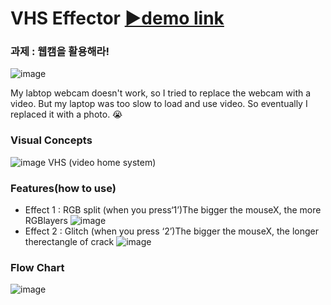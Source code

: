 # VHS Effector [▶demo link](https://editor.p5js.org/SimEunSeo/full/b5fzesf2B)
### 과제 : 웹캠을 활용해라!
![image](https://user-images.githubusercontent.com/55528304/221542533-8dff898f-61da-427d-9f4d-ebff4cd632e0.png)

My labtop webcam doesn't work, so I tried to replace the webcam with a video.
But my laptop was too slow to load and use video. So eventually I replaced it with a photo. 😭

### Visual Concepts
![image](https://user-images.githubusercontent.com/55528304/221542895-3d1e7ded-4173-41af-b29a-d27a128d3525.png)
VHS (video home system)

### Features(how to use)
- Effect 1 : RGB split (when you press‘1’)The bigger the mouseX, the more RGBlayers 
![image](https://user-images.githubusercontent.com/55528304/221543144-7a396fd5-1cfb-41ce-85f3-10228888ac7f.png)
- Effect 2 : Glitch (when you press ‘2’)The bigger the mouseX, the longer therectangle of crack
![image](https://user-images.githubusercontent.com/55528304/221543213-95f0b87e-9888-45f1-8e84-28eb6fe1595d.png)

### Flow Chart
![image](https://user-images.githubusercontent.com/55528304/221543317-8029f445-4794-4e3a-aa25-52bed1570bb4.png)
